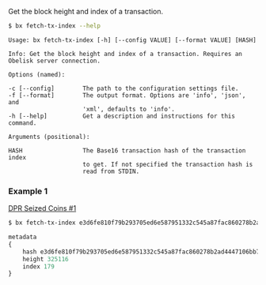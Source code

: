 Get the block height and index of a transaction.
```sh
$ bx fetch-tx-index --help
```
```
Usage: bx fetch-tx-index [-h] [--config VALUE] [--format VALUE] [HASH]   

Info: Get the block height and index of a transaction. Requires an       
Obelisk server connection.                                               

Options (named):

-c [--config]        The path to the configuration settings file.        
-f [--format]        The output format. Options are 'info', 'json', and  
                     'xml', defaults to 'info'.                         
-h [--help]          Get a description and instructions for this command.

Arguments (positional):

HASH                 The Base16 transaction hash of the transaction index
                     to get. If not specified the transaction hash is 
                     read from STDIN.
```
### Example 1
[DPR Seized Coins #1](https://blockchain.info/tx/e3d6fe810f79b293705ed6e587951332c545a87fac860278b2ad4447106bb789) 
```sh
$ bx fetch-tx-index e3d6fe810f79b293705ed6e587951332c545a87fac860278b2ad4447106bb789
```
```js
metadata
{
    hash e3d6fe810f79b293705ed6e587951332c545a87fac860278b2ad4447106bb789
    height 325116
    index 179
}
```